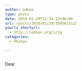 ```yaml
---
author: admin
type: posts
date: 2010-01-29T12:34:12+00:00
url: /posts/2010/01/29/359561512/
yourls_shorturl:
  - http://lobban.org/i/1g
categories:
  - Photos

---
```

<div class="figure">
  <img src="http://andy.lobban.org/photo/1280/359561512/1/tumblr_kx0dl0V5k11qzrl7b" alt="" />
</div>

Dear